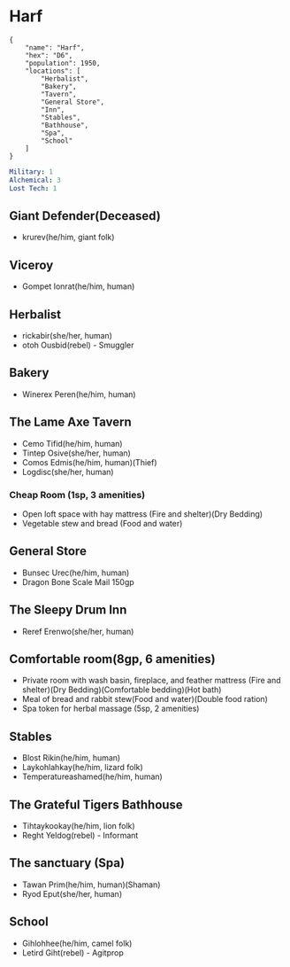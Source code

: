 # Harf

```
{
    "name": "Harf",
    "hex": "D6",
    "population": 1950,
    "locations": [
        "Herbalist",
        "Bakery",
        "Tavern",
        "General Store",
        "Inn",
        "Stables",
        "Bathhouse",
        "Spa",
        "School"
    ]
}
```

```yml
Military: 1
Alchemical: 3
Lost Tech: 1
```

## Giant Defender(Deceased)
- krurev(he/him, giant folk)

## Viceroy
- Gompet Ionrat(he/him, human)

## Herbalist
- rickabir(she/her, human)
- otoh Ousbid(rebel) - Smuggler

## Bakery
- Winerex Peren(he/him, human)

## The Lame Axe Tavern
- Cemo Tifid(he/him, human)
- Tintep Osive(she/her, human)
- Comos Edmis(he/him, human)(Thief)
- Logdisc(she/her, human)

### Cheap Room (1sp, 3 amenities)
- Open loft space with hay mattress (Fire and shelter)(Dry Bedding)
- Vegetable stew and bread (Food and water)

## General Store
- Bunsec Urec(he/him, human)
- Dragon Bone Scale Mail 150gp


## The Sleepy Drum Inn
- Reref Erenwo(she/her, human)

## Comfortable room(8gp, 6 amenities)
- Private room with wash basin, fireplace, and feather mattress (Fire and shelter)(Dry Bedding)(Comfortable bedding)(Hot bath)
- Meal of bread and rabbit stew(Food and water)(Double food ration)
- Spa token for herbal massage (5sp, 2 amenities)

## Stables
- Blost Rikin(he/him, human)
- Laykohlahkay(he/him, lizard folk)
- Temperatureashamed(he/him, human)

## The Grateful Tigers Bathhouse
- Tihtaykookay(he/him, lion folk)
- Reght Yeldog(rebel) - Informant

## The sanctuary (Spa)
- Tawan Prim(he/him, human)(Shaman)
- Ryod Eput(she/her, human)

## School
- Gihlohhee(he/him, camel folk)
- Letird Giht(rebel) - Agitprop
